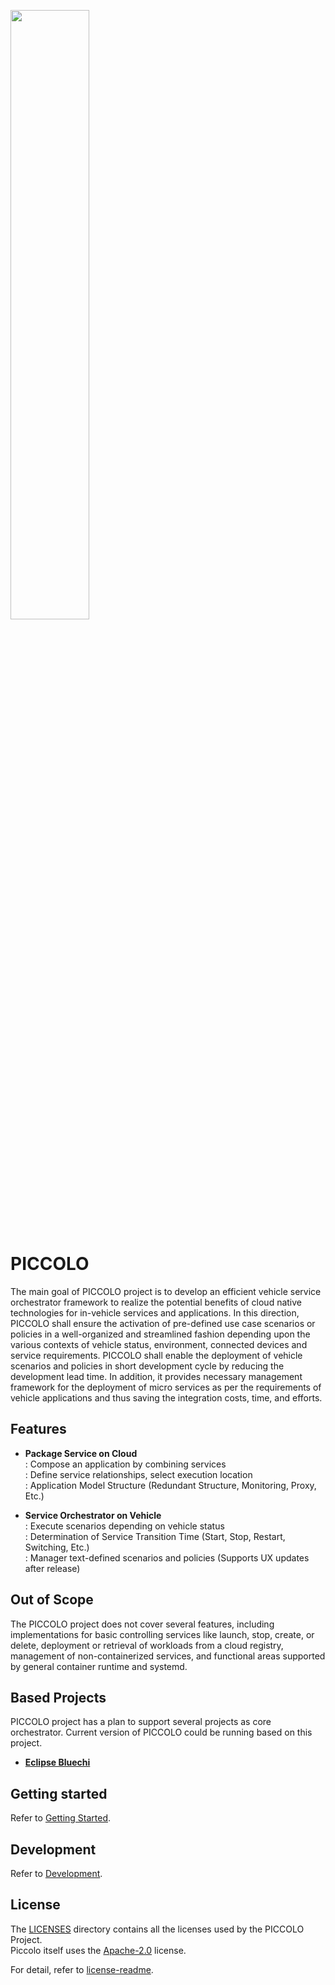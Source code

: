 <!--
SPDX-FileCopyrightText: Copyright 2024 LG Electronics Inc.

SPDX-License-Identifier: Apache-2.0
-->

<img src="doc/images/Piccolo.jpg" 
width="50%"
height="50%"
/>

# PICCOLO
The main goal of PICCOLO project is to develop an efficient vehicle service orchestrator framework to realize the potential benefits of cloud native technologies for in-vehicle services and applications. In this direction, PICCOLO shall ensure the activation of pre-defined use case scenarios or policies in a well-organized and streamlined fashion depending upon the various contexts of vehicle status, environment, connected devices and service requirements. PICCOLO shall enable the deployment of vehicle scenarios and policies in short development cycle by reducing the development lead time. In addition, it provides necessary management framework for the deployment of micro services as per the requirements of vehicle applications and thus saving the integration costs, time, and efforts.

## Features
- **Package Service on Cloud**  
: Compose an application by combining services  
: Define service relationships, select execution location  
: Application Model Structure (Redundant Structure, Monitoring, Proxy, Etc.)

- **Service Orchestrator on Vehicle**  
: Execute scenarios depending on vehicle status  
: Determination of Service Transition Time (Start, Stop, Restart, Switching, Etc.)  
: Manager text-defined scenarios and policies (Supports UX updates after release)

## Out of Scope
The PICCOLO project does not cover several features, including implementations for basic controlling services like launch, stop, create, or delete, deployment or retrieval of workloads from a cloud registry, management of non-containerized services, and functional areas supported by general container runtime and systemd.

## Based Projects
PICCOLO project has a plan to support several projects as core orchestrator.
Current version of PICCOLO could be running based on this project.

- **[Eclipse Bluechi](https://github.com/eclipse-bluechi/bluechi/tree/main)**

## Getting started
Refer to [Getting Started](/doc/docs/getting-started.md).

## Development
Refer to [Development](/doc/docs/developments.md).

## License
The [LICENSES](/LICENSES) directory contains all the licenses used by the PICCOLO Project.  
Piccolo itself uses the [Apache-2.0](/LICENSES/Apache-2.0.txt) license.

For detail, refer to [license-readme](/LICENSES/README.md).